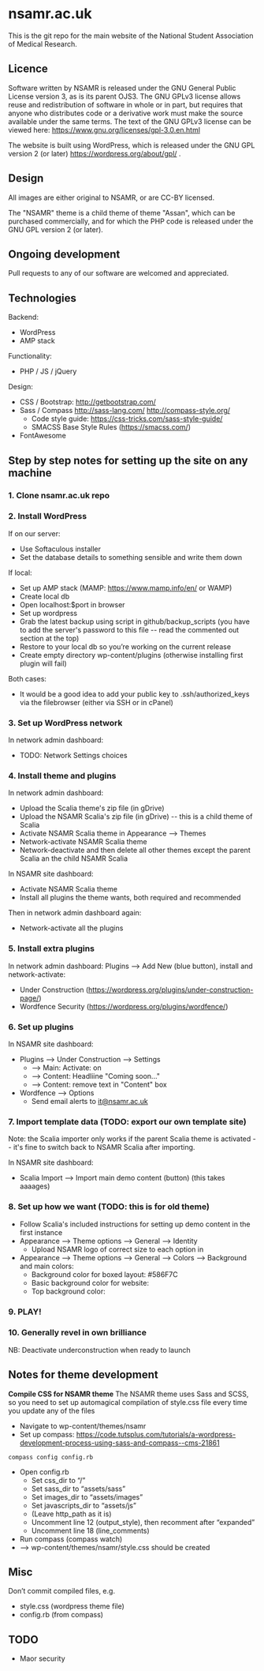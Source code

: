 # nsamr.ac.uk
This is the git repo for the main website of the National Student Association of Medical Research.

## Licence
Software written by NSAMR is released under the GNU General Public License version 3, as is its parent OJS3. The GNU GPLv3 license allows reuse and redistribution of software in whole or in part, but requires that anyone who distributes code or a derivative work must make the source available under the same terms. The text of the GNU GPLv3 license can be viewed here: https://www.gnu.org/licenses/gpl-3.0.en.html

The website is built using WordPress, which is released under the GNU GPL version 2 (or later) https://wordpress.org/about/gpl/ .

## Design
All images are either original to NSAMR, or are CC-BY licensed.

The "NSAMR" theme is a child theme of theme "Assan", which can be purchased commercially, and for which the PHP code is released under the GNU GPL version 2 (or later).

## Ongoing development
Pull requests to any of our software are welcomed and appreciated.

## Technologies
Backend:
* WordPress
* AMP stack

Functionality:
 * PHP / JS / jQuery  

Design:
  * CSS / Bootstrap: http://getbootstrap.com/
  * Sass / Compass http://sass-lang.com/ http://compass-style.org/
    * Code style guide: https://css-tricks.com/sass-style-guide/  
    * SMACSS Base Style Rules (https://smacss.com/)
  * FontAwesome

## Step by step notes for setting up the site on any machine
### 1. Clone nsamr.ac.uk repo 
### 2. Install WordPress 
If on our server:
* Use Softaculous installer
* Set the database details to something sensible and write them down

If local:
* Set up AMP stack (MAMP: https://www.mamp.info/en/ or WAMP)
* Create local db
* Open localhost:$port in browser  
* Set up wordpress
* Grab the latest backup using script in github/backup_scripts (you have to add the server's password to this file -- read the commented out section at the top)
* Restore to your local db so you’re working on the current release
* Create empty directory wp-content/plugins (otherwise installing first plugin will fail)

Both cases:
* It would be a good idea to add your public key to .ssh/authorized_keys via the filebrowser (either via SSH or in cPanel)

### 3. Set up WordPress network 
In network admin dashboard:
* TODO: Network Settings choices

### 4. Install theme and plugins
In network admin dashboard:
* Upload the Scalia theme's zip file (in gDrive)
* Upload the NSAMR Scalia's zip file (in gDrive) -- this is a child theme of Scalia
* Activate NSAMR Scalia theme in Appearance --> Themes 
* Network-activate NSAMR Scalia theme
* Network-deactivate and then delete all other themes except the parent Scalia an the child NSAMR Scalia

In NSAMR site dashboard:
* Activate NSAMR Scalia theme
* Install all plugins the theme wants, both required and recommended

Then in network admin dashboard again:
* Network-activate all the plugins

### 5. Install extra plugins
In network admin dashboard: 
Plugins --> Add New (blue button), install and network-activate:
* Under Construction (https://wordpress.org/plugins/under-construction-page/)
* Wordfence Security (https://wordpress.org/plugins/wordfence/)
 
### 6. Set up plugins ###
In NSAMR site dashboard:
* Plugins --> Under Construction --> Settings
  * --> Main: Activate: on
  * --> Content: Headliine "Coming soon..."
  * --> Content: remove text in "Content" box
* Wordfence --> Options
  * Send email alerts to it@nsamr.ac.uk

### 7. Import template data (TODO: export our own template site)
Note: the Scalia importer only works if the parent Scalia theme is activated -- it's fine to switch back to NSAMR Scalia after importing.  

In NSAMR site dashboard:
* Scalia Import --> Import main demo content (button) (this takes aaaages)

### 8. Set up how we want (TODO: this is for old theme)
* Follow Scalia's included instructions for setting up demo content in the first instance
* Appearance --> Theme options --> General --> Identity
  * Upload NSAMR logo of correct size to each option in 
* Appearance --> Theme options --> General --> Colors --> Background and main colors:
  * Background color for boxed layout: #586F7C
  * Basic background color for website: 
  * Top background color: 
### 9. PLAY!

### 10. Generally revel in own brilliance

NB:
Deactivate underconstruction when ready to launch


## Notes for theme development
**Compile CSS for NSAMR theme**
The NSAMR theme uses Sass and SCSS, so you need to set up automagical compilation of style.css file every time you update any of the files
* Navigate to wp-content/themes/nsamr
* Set up compass: https://code.tutsplus.com/tutorials/a-wordpress-development-process-using-sass-and-compass--cms-21861  
<pre><code>compass config config.rb</code></pre>
* Open config.rb  
  * Set css_dir to “/”  
  * Set sass_dir to “assets/sass”  
  * Set images_dir to “assets/images”  
  * Set javascripts_dir to “assets/js”  
  * (Leave http_path as it is)  
  * Uncomment line 12 (output_style), then recomment after “expanded”  
  * Uncomment line 18 (line_comments)  
* Run compass (compass watch)  
* --> wp-content/themes/nsamr/style.css should be created 


## Misc
Don’t commit compiled files, e.g.
* style.css (wordpress theme file)
* config.rb (from compass)

## TODO
* Maor security

